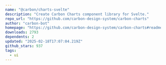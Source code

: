 ```yaml
---
name: "@carbon/charts-svelte"
description: "Create Carbon Charts component library for Svelte."
repo_url: "https://github.com/carbon-design-system/carbon-charts"
author: "carbon-bot"
homepage: "https://github.com/carbon-design-system/carbon-charts#readme"
downloads: 2793
dependents: 2
updated: "2025-02-18T17:07:04.219Z"
github_stars: 937
tags: 
  - ui
---
```

